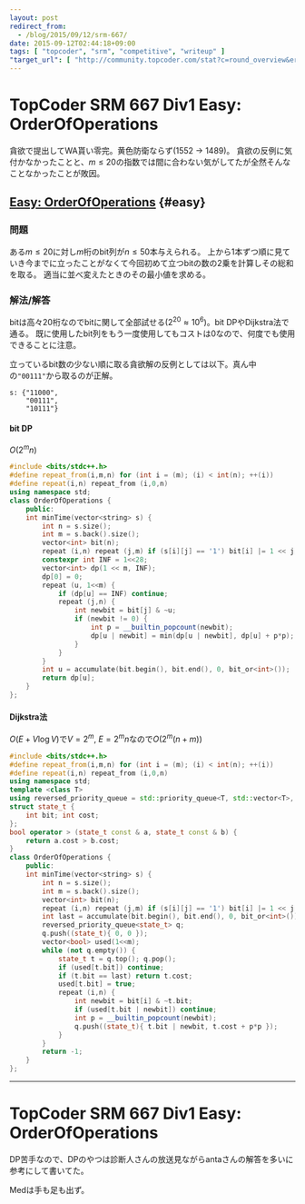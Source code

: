 ```yaml
---
layout: post
redirect_from:
  - /blog/2015/09/12/srm-667/
date: 2015-09-12T02:44:18+09:00
tags: [ "topcoder", "srm", "competitive", "writeup" ]
"target_url": [ "http://community.topcoder.com/stat?c=round_overview&er=5&rd=16547" ]
---
```


# TopCoder SRM 667 Div1 Easy: OrderOfOperations

貪欲で提出してWA貰い零完。黄色防衛ならず(1552 -> 1489)。
貪欲の反例に気付かなかったことと、$m \le 20$の指数では間に合わない気がしてたが全然そんなことなかったことが敗因。

<!-- more -->

## [Easy: OrderOfOperations](http://community.topcoder.com/stat?c=problem_statement&pm=13987&rd=16547) {#easy}

### 問題

ある$m \le 20$に対し$m$桁のbit列が$n \le 50$本与えられる。
上から1本ずつ順に見ていき今までに立ったことがなくて今回初めて立つbitの数の2乗を計算しその総和を取る。
適当に並べ変えたときのその最小値を求める。

### 解法/解答

bitは高々20桁なのでbitに関して全部試せる($2^{20} \approx 10^6$)。bit DPやDijkstra法で通る。
既に使用したbit列をもう一度使用してもコストは0なので、何度でも使用できることに注意。

立っているbit数の少ない順に取る貪欲解の反例としては以下。真ん中の`"00111"`から取るのが正解。

``` plain
s: {"11000",
    "00111",
    "10111"}
```

#### bit DP

$O(2^mn)$

``` c++
#include <bits/stdc++.h>
#define repeat_from(i,m,n) for (int i = (m); (i) < int(n); ++(i))
#define repeat(i,n) repeat_from (i,0,n)
using namespace std;
class OrderOfOperations {
    public:
    int minTime(vector<string> s) {
        int n = s.size();
        int m = s.back().size();
        vector<int> bit(n);
        repeat (i,n) repeat (j,m) if (s[i][j] == '1') bit[i] |= 1 << j;
        constexpr int INF = 1<<28;
        vector<int> dp(1 << m, INF);
        dp[0] = 0;
        repeat (u, 1<<m) {
            if (dp[u] == INF) continue;
            repeat (j,n) {
                int newbit = bit[j] & ~u;
                if (newbit != 0) {
                    int p = __builtin_popcount(newbit);
                    dp[u | newbit] = min(dp[u | newbit], dp[u] + p*p);
                }
            }
        }
        int u = accumulate(bit.begin(), bit.end(), 0, bit_or<int>());
        return dp[u];
    }
};
```

#### Dijkstra法

$O(E + V\log V)$で$V = 2^m$, $E = 2^mn$なので$O(2^m(n + m))$

``` c++
#include <bits/stdc++.h>
#define repeat_from(i,m,n) for (int i = (m); (i) < int(n); ++(i))
#define repeat(i,n) repeat_from (i,0,n)
using namespace std;
template <class T>
using reversed_priority_queue = std::priority_queue<T, std::vector<T>, std::greater<T> >;
struct state_t {
    int bit; int cost;
};
bool operator > (state_t const & a, state_t const & b) {
    return a.cost > b.cost;
}
class OrderOfOperations {
    public:
    int minTime(vector<string> s) {
        int n = s.size();
        int m = s.back().size();
        vector<int> bit(n);
        repeat (i,n) repeat (j,m) if (s[i][j] == '1') bit[i] |= 1 << j;
        int last = accumulate(bit.begin(), bit.end(), 0, bit_or<int>());
        reversed_priority_queue<state_t> q;
        q.push((state_t){ 0, 0 });
        vector<bool> used(1<<m);
        while (not q.empty()) {
            state_t t = q.top(); q.pop();
            if (used[t.bit]) continue;
            if (t.bit == last) return t.cost;
            used[t.bit] = true;
            repeat (i,n) {
                int newbit = bit[i] & ~t.bit;
                if (used[t.bit | newbit]) continue;
                int p = __builtin_popcount(newbit);
                q.push((state_t){ t.bit | newbit, t.cost + p*p });
            }
        }
        return -1;
    }
};
```

---

# TopCoder SRM 667 Div1 Easy: OrderOfOperations

DP苦手なので、DPのやつは診断人さんの放送見ながらantaさんの解答を多いに参考にして書いてた。

Medは手も足も出ず。
